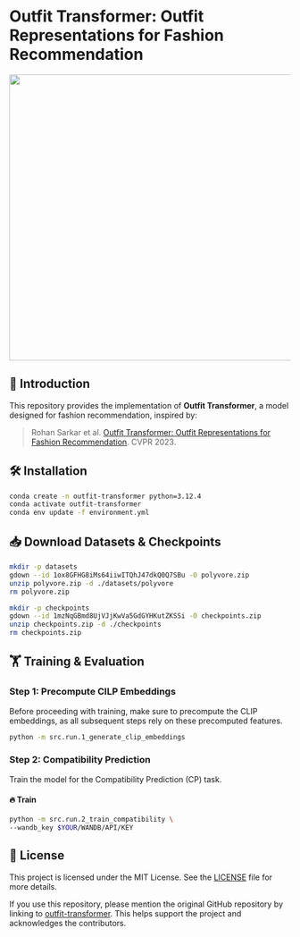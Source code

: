 # Outfit Transformer: Outfit Representations for Fashion Recommendation

<div align="center"> <img src="https://github.com/owj0421/outfit-transformer/assets/98876272/fc39d1c7-b076-495d-8213-3b98ef038b64" width="512"> </div>

## 📌 Introduction

This repository provides the implementation of **Outfit Transformer**, a model designed for fashion recommendation, inspired by:

> Rohan Sarkar et al. [Outfit Transformer: Outfit Representations for Fashion Recommendation](https://arxiv.org/abs/2204.04812). CVPR 2023.


## 🛠️ Installation

```bash
conda create -n outfit-transformer python=3.12.4
conda activate outfit-transformer
conda env update -f environment.yml
```

## 📥 Download Datasets & Checkpoints

```bash
mkdir -p datasets
gdown --id 1ox8GFHG8iMs64iiwITQhJ47dkQ0Q7SBu -O polyvore.zip
unzip polyvore.zip -d ./datasets/polyvore
rm polyvore.zip

mkdir -p checkpoints
gdown --id 1mzNqGBmd8UjVJjKwVa5GdGYHKutZKSSi -O checkpoints.zip
unzip checkpoints.zip -d ./checkpoints
rm checkpoints.zip
```

## 🏋️ Training & Evaluation

### Step 1: Precompute CILP Embeddings
Before proceeding with training, make sure to precompute the CLIP embeddings, as all subsequent steps rely on these precomputed features.

```bash
python -m src.run.1_generate_clip_embeddings
```

### Step 2: Compatibility Prediction
Train the model for the Compatibility Prediction (CP) task.

#### 🔥 Train
```bash
python -m src.run.2_train_compatibility \
--wandb_key $YOUR/WANDB/API/KEY
```


## 📝 License

This project is licensed under the MIT License. See the [LICENSE](./LICENSE) file for more details.

If you use this repository, please mention the original GitHub repository by linking to [outfit-transformer](https://github.com/owj0421/outfit-transformer). This helps support the project and acknowledges the contributors.
